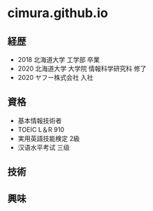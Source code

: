 # cimura.github.io

## 経歴
- 2018 北海道大学 工学部 卒業
- 2020 北海道大学 大学院 情報科学研究科 修了
- 2020 ヤフー株式会社 入社

## 資格
- 基本情報技術者
- TOEIC L＆R 910
- 実用英語技能検定 2級
- 汉语水平考试 三级

## 技術
## 興味
